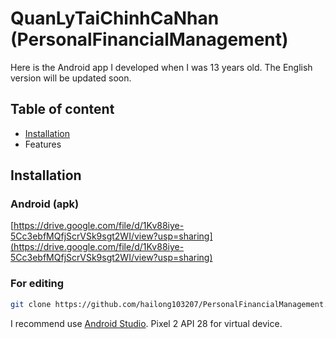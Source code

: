 # QuanLyTaiChinhCaNhan (PersonalFinancialManagement)
Here is the Android app I developed when I was 13 years old. The English version will be updated soon.
## Table of content
- [Installation](#Installation)
- Features
## Installation
### Android (apk)
[https://drive.google.com/file/d/1Kv88iye-5Cc3ebfMQfjScrVSk9sgt2WI/view?usp=sharing](https://drive.google.com/file/d/1Kv88iye-5Cc3ebfMQfjScrVSk9sgt2WI/view?usp=sharing)
### For editing
```bash
git clone https://github.com/hailong103207/PersonalFinancialManagement.git
```
I recommend use [Android Studio](https://developer.android.com/studio?hl=vi). Pixel 2 API 28 for virtual device.
